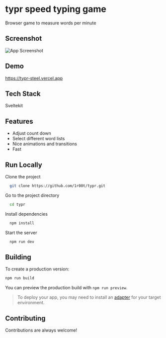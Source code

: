 # typr speed typing game

Browser game to measure words per minute


## Screenshot

![App Screenshot](https://via.placeholder.com/468x300?text=App+Screenshot+Here)


## Demo

https://typr-steel.vercel.app


## Tech Stack

Sveltekit


## Features

- Adjust count down
- Select different word lists
- Nice animations and transitions
- Fast


## Run Locally

Clone the project

```bash
  git clone https://github.com/1r00t/typr.git
```

Go to the project directory

```bash
  cd typr
```

Install dependencies

```bash
  npm install
```

Start the server

```bash
  npm run dev
```


## Building

To create a production version:

```bash
npm run build
```

You can preview the production build with `npm run preview`.

> To deploy your app, you may need to install an [adapter](https://kit.svelte.dev/docs/adapters) for your target environment.


## Contributing

Contributions are always welcome!
